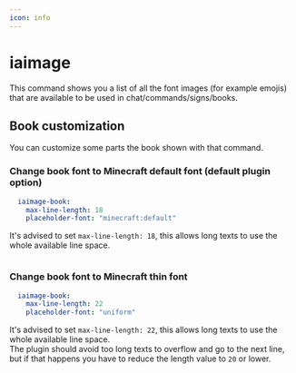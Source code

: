 ```yaml
---
icon: info
---
```


# iaimage

This command shows you a list of all the font images (for example emojis) that are available to be used in chat/commands/signs/books.

## Book customization

You can customize some parts the book shown with that command.

### Change book font to Minecraft default font (default plugin option)

```yaml
  iaimage-book:
    max-line-length: 18
    placeholder-font: "minecraft:default"
```

It's advised to set `max-line-length: 18`, this allows long texts to use the whole available line space.

<img src="../../.gitbook/assets/iaimage_book_1.png" alt="" />

### Change book font to Minecraft thin font

```yaml
  iaimage-book:
    max-line-length: 22
    placeholder-font: "uniform"
```

It's advised to set `max-line-length: 22`, this allows long texts to use the whole available line space.\
The plugin should avoid too long texts to overflow and go to the next line, but if that happens you have to reduce the length value to `20` or lower.

<img src="../../.gitbook/assets/iaimage_book_2.png" alt="" />